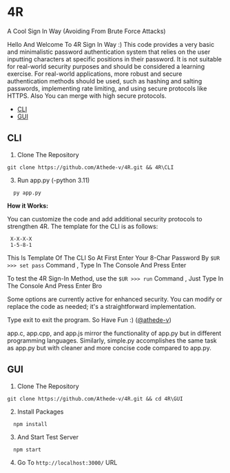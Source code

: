 # 4R
A Cool Sign In Way (Avoiding From Brute Force Attacks)

Hello And Welcome To 4R Sign In Way :)
This code provides a very basic and minimalistic password authentication system that relies on the user inputting characters at specific positions in their password. It is not suitable for real-world security purposes and should be considered a learning exercise. For real-world applications, more robust and secure authentication methods should be used, such as hashing and salting passwords, implementing rate limiting, and using secure protocols like HTTPS.
Also You can merge with high secure protocols.

- [CLI](#cli)
- [GUI](#gui)

## CLI
   1. Clone The Repository
   ```
 git clone https://github.com/Athede-v/4R.git && 4R\CLI
   ```
   3. Run app.py (-python 3.11)
   ```
     py app.py
   ```

   **How it Works:**
   
   You can customize the code and add additional security protocols to strengthen 4R. The template for the CLI is as follows:
   
     X-X-X-X
     1-5-8-1
   
   This Is Template Of The CLI So At First Enter Your 8-Char Password By 
    `$UR >>> set pass`
   Command , Type In The Console And Press Enter
   
   To test the 4R Sign-In Method, use the
    `$UR >>> run`
   Command , Just Type In The Console And Press Enter Bro 
   
   Some options are currently active for enhanced security. You can modify or replace the code as needed; it's a straightforward implementation.

Type exit to exit the program. So Have Fun :) ([@athede-v](https://github.com/Athede-v))

app.c, app.cpp, and app.js mirror the functionality of app.py but in different programming languages. Similarly, simple.py accomplishes the same task as app.py but with cleaner and more concise code compared to app.py.

## GUI
   1. Clone The Repository
   ```
 git clone https://github.com/Athede-v/4R.git && cd 4R\GUI
   ```
   2. Install Packages
   ```
     npm install
   ```
   3. And Start Test Server
   ```
     npm start
   ```
   4. Go To `http://localhost:3000/` URL

